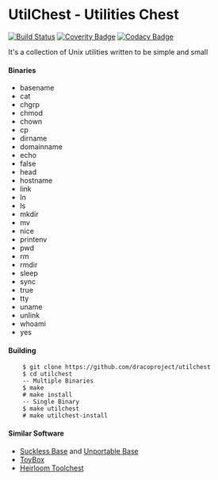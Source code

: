 # UtilChest - Utilities Chest

[![Build Status](https://api.travis-ci.org/dracoproject/utilchest.svg?branch=master)](https://travis-ci.org/dracoproject/utilchest)
[![Coverity Badge](https://scan.coverity.com/projects/12911/badge.svg)](https://scan.coverity.com/projects/dracoproject-utilchest)
[![Codacy Badge](https://api.codacy.com/project/badge/Grade/0aedf3fa498a436584eaea9b425d7db3)](https://www.codacy.com/app/Katsuke00/utilchest?utm_source=github.com&amp;utm_medium=referral&amp;utm_content=dracoproject/utilchest&amp;utm_campaign=Badge_Grade)

It's a collection of Unix utilities written to be simple and small

#### Binaries
* basename
* cat
* chgrp
* chmod
* chown
* cp
* dirname
* domainname
* echo
* false
* head
* hostname
* link
* ln
* ls
* mkdir
* mv
* nice
* printenv
* pwd
* rm
* rmdir
* sleep
* sync
* true
* tty
* uname
* unlink
* whoami
* yes

#### Building
```
	$ git clone https://github.com/dracoproject/utilchest
	$ cd utilchest
	-- Multiple Binaries
	$ make
	# make install
	-- Single Binary
	$ make utilchest
	# make utilchest-install
```

#### Similar Software
* [Suckless Base](http://core.suckless.org/sbase) and [Unportable Base](http://core.suckless.org/ubase)
* [ToyBox](http://landley.net/toybox/about.html)
* [Heirloom Toolchest](http://heirloom.sourceforge.net/tools.html)